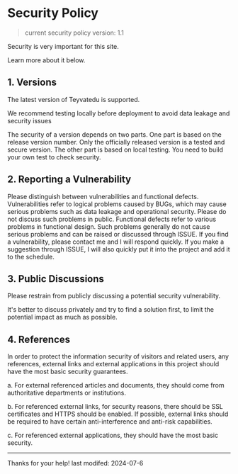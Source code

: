 
# Security Policy

> current security policy version: 1.1

Security is very important for this site.

Learn more about it below. 

## 1. Versions

The latest version of Teyvatedu is supported.

We recommend testing locally before deployment to avoid data leakage and security issues

The security of a version depends on two parts. One part is based on the release version number. Only the officially released version is a tested and secure version. The other part is based on local testing. You need to build your own test to check security.

## 2. Reporting a Vulnerability

Please distinguish between vulnerabilities and functional defects. Vulnerabilities refer to logical problems caused by BUGs, which may cause serious problems such as data leakage and operational security. Please do not discuss such problems in public. Functional defects refer to various problems in functional design. Such problems generally do not cause serious problems and can be raised or discussed through ISSUE. If you find a vulnerability, please contact me and I will respond quickly. If you make a suggestion through ISSUE, I will also quickly put it into the project and add it to the schedule.

## 3. Public Discussions

Please restrain from publicly discussing a potential security vulnerability.

It's better to discuss privately and try to find a solution first, to limit the potential impact as much as possible.

## 4. References

In order to protect the information security of visitors and related users, any references, external links and external applications in this project should have the most basic security guarantees.

a. For external referenced articles and documents, they should come from authoritative departments or institutions.

b. For referenced external links, for security reasons, there should be SSL certificates and HTTPS should be enabled. If possible, external links should be required to have certain anti-interference and anti-risk capabilities.

c. For referenced external applications, they should have the most basic security.

---

Thanks for your help!
last modifed: 2024-07-6